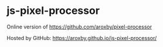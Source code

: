 # js-pixel-processor
Online version of https://github.com/aroxby/pixel-processor

Hosted by GitHub: https://aroxby.github.io/js-pixel-processor/
